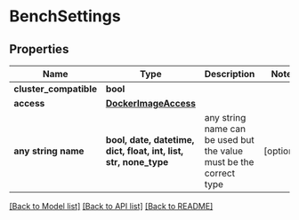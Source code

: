 # BenchSettings


## Properties
Name | Type | Description | Notes
------------ | ------------- | ------------- | -------------
**cluster_compatible** | **bool** |  | 
**access** | [**DockerImageAccess**](DockerImageAccess.md) |  | 
**any string name** | **bool, date, datetime, dict, float, int, list, str, none_type** | any string name can be used but the value must be the correct type | [optional]

[[Back to Model list]](../README.md#documentation-for-models) [[Back to API list]](../README.md#documentation-for-api-endpoints) [[Back to README]](../README.md)


